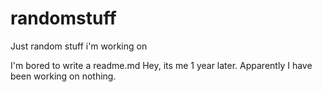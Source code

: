 # randomstuff
Just random stuff i'm working on

I'm bored to write a readme.md
Hey, its me 1 year later. Apparently I have been working on nothing.
